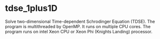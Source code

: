 # tdse_1plus1D
Solve two-dimensional Time-dependent Schrodinger Equation (TDSE).
The program is multithreaded by OpenMP. It runs on multiple CPU cores. 
The program runs on intel Xeon CPU or Xeon Phi (Knights Landing) processor.  

